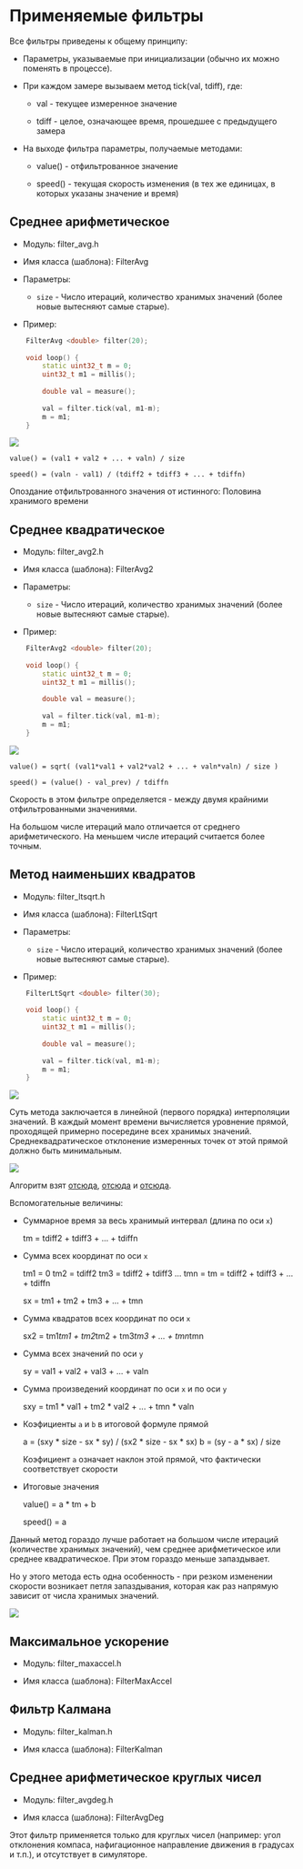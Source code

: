 # Применяемые фильтры

Все фильтры приведены к общему принципу:

* Параметры, указываемые при инициализации (обычно их можно поменять в процессе).

* При каждом замере вызываем метод tick(val, tdiff), где:

    * val - текущее измеренное значение
    
    * tdiff - целое, означающее время, прошедшее с предыдущего замера

* На выходе фильтра параметры, получаемые методами:

    * value() - отфильтрованное значение
    
    * speed() - текущая скорость изменения (в тех же единицах, в которых указаны значение и время)

## Среднее арифметическое

* Модуль: filter_avg.h

* Имя класса (шаблона): FilterAvg

* Параметры:

    * `size` - Число итераций, количество хранимых значений (более новые вытесняют самые старые).

* Пример:

```cpp
    FilterAvg <double> filter(20);
    
    void loop() {
        static uint32_t m = 0;
        uint32_t m1 = millis();
        
        double val = measure();
        
        val = filter.tick(val, m1-m);
        m = m1;
    }
```

![](filteravg.png)

    value() = (val1 + val2 + ... + valn) / size

    speed() = (valn - val1) / (tdiff2 + tdiff3 + ... + tdiffn)

Опоздание отфильтрованного значения от истинного: Половина хранимого времени

## Среднее квадратическое

* Модуль: filter_avg2.h

* Имя класса (шаблона): FilterAvg2

* Параметры:

    * `size` - Число итераций, количество хранимых значений (более новые вытесняют самые старые).

* Пример:

```cpp
    FilterAvg2 <double> filter(20);
    
    void loop() {
        static uint32_t m = 0;
        uint32_t m1 = millis();
        
        double val = measure();
        
        val = filter.tick(val, m1-m);
        m = m1;
    }
```

![](filteravg2.png)

    value() = sqrt( (val1*val1 + val2*val2 + ... + valn*valn) / size )

    speed() = (value() - val_prev) / tdiffn

Скорость в этом фильтре определяется - между двумя крайними отфильтрованными значениями.

На большом числе итераций мало отличается от среднего арифметического. На меньшем числе итераций считается более точным.


## Метод наименьших квадратов

* Модуль: filter_ltsqrt.h

* Имя класса (шаблона): FilterLtSqrt

* Параметры:

    * `size` - Число итераций, количество хранимых значений (более новые вытесняют самые старые).

* Пример:

```cpp
    FilterLtSqrt <double> filter(30);
    
    void loop() {
        static uint32_t m = 0;
        uint32_t m1 = millis();
        
        double val = measure();
        
        val = filter.tick(val, m1-m);
        m = m1;
    }
```

![](filterltsqrt.png)

Суть метода заключается в линейной (первого порядка) интерполяции значений.
В каждый момент времени вычисляется уровнение прямой, проходящей примерно посередине всех хранимых значений.
Среднеквадратическое отклонение измеренных точек от этой прямой должно быть минимальным.

![](filterltsqrt2.png)

Алгоритм взят [отсюда](http://www.cleverstudents.ru/articles/mnk.html), 
[отсюда](https://ru.wikipedia.org/wiki/%D0%9C%D0%B5%D1%82%D0%BE%D0%B4_%D0%BD%D0%B0%D0%B8%D0%BC%D0%B5%D0%BD%D1%8C%D1%88%D0%B8%D1%85_%D0%BA%D0%B2%D0%B0%D0%B4%D1%80%D0%B0%D1%82%D0%BE%D0%B2)
и [отсюда](http://mathprofi.ru/metod_naimenshih_kvadratov.html).

Вспомогательные величины:

* Суммарное время за весь хранимый интервал (длина по оси `x`)

    tm = tdiff2 + tdiff3 + ... + tdiffn

* Сумма всех координат по оси `x`

    tm1 = 0
    tm2 = tdiff2
    tm3 = tdiff2 + tdiff3
    ...
    tmn = tm = tdiff2 + tdiff3 + ... + tdiffn
    
    sx = tm1 + tm2 + tm3 + ... + tmn
    
* Сумма квадратов всех координат по оси `x`

    sx2 = tm1*tm1 + tm2*tm2 + tm3*tm3 + ... + tmn*tmn

* Сумма всех значений по оси `y`
    
    sy = val1 + val2 + val3 + ... + valn

* Сумма произведений координат по оси `x` и по оси `y`

    sxy = tm1 * val1 + tm2 * val2 + ... + tmn * valn
    
* Коэфициенты `a` и `b` в итоговой формуле прямой

    a = (sxy * size - sx * sy) / (sx2 * size - sx * sx)
    b = (sy - a * sx) / size

    Коэфициент `a` означает наклон этой прямой, что фактически соответствует
    скорости

* Итоговые значения

    value() = a * tm + b

    speed() = a

Данный метод гораздо лучше работает на большом числе итераций (количестве хранимых значений),
чем среднее арифметическое или среднее квадратическое. При этом гораздо меньше запаздывает.

Но у этого метода есть одна особенность - при резком изменении скорости возникает петля запаздывания,
которая как раз напрямую зависит от числа хранимых значений.

![](filterltsqrt3.png)

## Максимальное ускорение

* Модуль: filter_maxaccel.h

* Имя класса (шаблона): FilterMaxAccel


## Фильтр Калмана

* Модуль: filter_kalman.h

* Имя класса (шаблона): FilterKalman


## Среднее арифметическое круглых чисел

* Модуль: filter_avgdeg.h

* Имя класса (шаблона): FilterAvgDeg

Этот фильтр применяется только для круглых чисел (например: угол отклонения компаса, нафигационное направление движения в градусах и т.п.),
и отсутствует в симуляторе.



